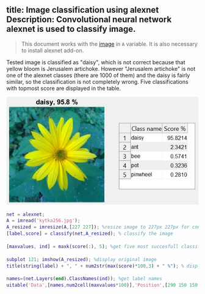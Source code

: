 title: Image classification using alexnet
Description: Convolutional neural network alexnet is used to classify image.
---
>This document works with the [image](/zodoc/assets/img/kytka256.jpg) in `A` variable. It is also necessary to install alexnet add-on. 

Tested image is classified as "daisy", which is not correct because that yellow bloom is Jerusalem artichoke. However "Jerusalem artichoke" is not one of the alexnet classes (there are 1000 of them) and the daisy is fairly similar, so the classification is not completely wrong. Five classifications with topmost score are displayed in the table.

![](../media/2018-11-15-0-0-0.jpg)

```matlab
net = alexnet;
A = imread('kytka256.jpg');
A_resized = imresize(A,[227 227]); %resize image to 227px 227px for cnn input
[label,score] = classify(net,A_resized); % classify the image

[maxvalues, ind] = maxk(score(:), 5); %get five most succesfull classifications

subplot 121; imshow(A_resized); %display original image
title(string(label) + ", " + num2str(max(score)*100,3) + " %"); % display name and percentage

names=(net.Layers(end).ClassNames(ind)); %get label names 
uitable('Data',[names,num2cell(maxvalues*100)],'Position',[290 150 150 130],'ColumnName',{'Class name','Score %'});% create table
```


